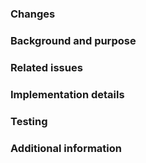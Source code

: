 ### Changes
<!-- Briefly describe the changes introduced by this pull request -->

### Background and purpose
<!-- Explain why these changes are necessary, what issues they address, and the benefits of resolving them -->

### Related issues
<!-- Link any related issues, if applicable, using the issue number (e.g. fixes #123) -->

### Implementation details
<!-- Describe the technical details of the changes, if applicable -->

### Testing
<!-- Describe the testing methods or verification steps related to this pull request -->

### Additional information
<!-- Include any other information related to this pull request, if applicable -->

